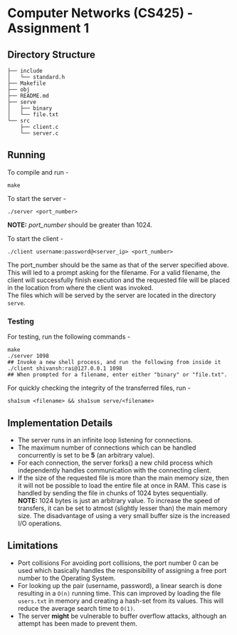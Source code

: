 # Computer Networks (CS425) - Assignment 1

## Directory Structure
```
├── include
│   └── standard.h
├── Makefile
├── obj
├── README.md
├── serve
│   ├── binary
│   └── file.txt
└── src
    ├── client.c
    └── server.c
```

## Running
To compile and run -
```
make
```
To start the server -
```
./server <port_number>
```
**NOTE:** *port_number* should be greater than 1024.

To start the client -
```
./client username:password@<server_ip> <port_number>
```
The port_number should be the same as that of the server specified above.  
This will led to a prompt asking for the filename. For a valid filename, the client will successfully finish execution and the requested file will be placed in the location from where the client was invoked.  
The files which will be served by the server are located in the directory `serve`.

### Testing
For testing, run the following commands -
```
make
./server 1098
## Invoke a new shell process, and run the following from inside it
./client shivansh:rai@127.0.0.1 1098
## When prompted for a filename, enter either "binary" or "file.txt".
```
For quickly checking the integrity of the transferred files, run -
```
sha1sum <filename> && sha1sum serve/<filename>
```

## Implementation Details
* The server runs in an infinite loop listening for connections.
* The maximum number of connections which can be handled concurrently is set to be **5** (an arbitrary value).
* For each connection, the server forks() a new child process which independently handles communication with the connecting client. 
* If the size of the requested file is more than the main memory size, then it will not be possible to load the entire file at once in RAM. This case is handled by sending the file in chunks of 1024 bytes sequentially.  
**NOTE:** 1024 bytes is just an arbitrary value. To increase the speed of transfers, it can be set to atmost (slightly lesser than) the main memory size. The disadvantage of using a very small buffer size is the increased I/O operations.

## Limitations
* Port collisions
  For avoiding port collisions, the port number 0 can be used which basically handles the responsibility of assigning a free port number to the Operating System.
* For looking up the pair (username, password), a linear search is done resulting in a `O(n)` running time. This can improved by loading the file `users.txt` in memory and creating a hash-set from its values. This will reduce the average search time to `O(1)`.
* The server **might** be vulnerable to buffer overflow attacks, although an attempt has been made to prevent them.
